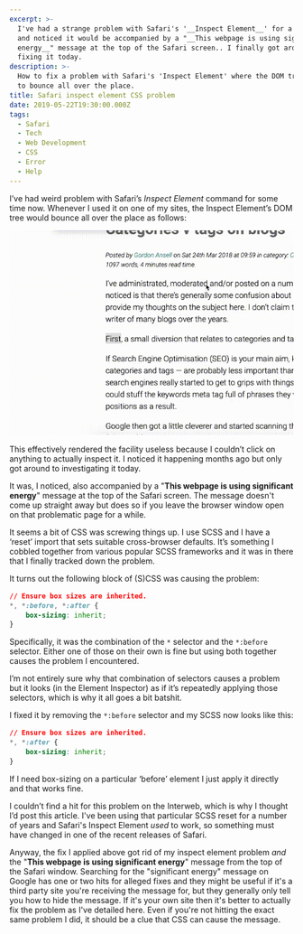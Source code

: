 ```yaml
---
excerpt: >-
  I've had a strange problem with Safari's '__Inspect Element__' for a while now
  and noticed it would be accompanied by a "__This webpage is using significant
  energy__" message at the top of the Safari screen.. I finally got around to
  fixing it today.
description: >-
  How to fix a problem with Safari's 'Inspect Element' where the DOM tree seems
  to bounce all over the place.
title: Safari inspect element CSS problem
date: 2019-05-22T19:30:00.000Z
tags:
  - Safari
  - Tech
  - Web Development
  - CSS
  - Error
  - Help
---
```

I’ve had weird problem with Safari’s _Inspect Element_ command for some time now. Whenever I used it on one of my sites, the Inspect Element’s DOM tree would bounce all over the place as follows:

<img src="/assets/images/posts/2019/05/2019-05-22-safari-inspect-element.gif" />

This effectively rendered the facility useless because I couldn’t click on anything to actually inspect it. I noticed it happening months ago but only got around to investigating it today.

It was, I noticed, also accompanied by a "__This webpage is using significant energy__" message at the top of the Safari screen. The message doesn't come up straight away but does so if you leave the browser window open on that problematic page for a while.

It seems a bit of CSS was screwing things up. I use SCSS and I have a ‘reset’ import that sets suitable cross-browser defaults. It’s something I cobbled together from various popular SCSS frameworks and it was in there that I finally tracked down the problem.

It turns out the following block of (S)CSS was causing the problem:

```css
// Ensure box sizes are inherited. 
*, *:before, *:after {
    box-sizing: inherit;
}
```

Specifically, it was the combination of the `*` selector and the `*:before` selector. Either one of those on their own is fine but using both together causes the problem I encountered.

I’m not entirely sure why that combination of selectors causes a problem but it looks (in the Element Inspector) as if it’s repeatedly applying those selectors, which is why it all goes a bit batshit.

I fixed it by removing the  `*:before` selector and my SCSS now looks like this:

```css
// Ensure box sizes are inherited. 
*, *:after {
    box-sizing: inherit;
}
```

If I need box-sizing on a particular ‘before’ element I just apply it directly and that works fine.

I couldn’t find a hit for this problem on the Interweb, which is why I thought I’d post this article. I've been using that particular SCSS reset for a number of years and Safari's Inspect Element _used_ to work, so something must have changed in one of the recent releases of Safari.

Anyway, the fix I applied above got rid of my inspect element problem _and_ the "__This webpage is using significant energy__" message from the top of the Safari window. Searching for the "significant energy" message on Google has one or two hits for alleged fixes and they might be useful if it's a third party site you're receiving the message for, but they generally only tell you how to hide the message. If it's your own site then it's better to actually fix the problem as I've detailed here. Even if you're not hitting the exact same problem I did, it should be a clue that CSS can cause the message.


